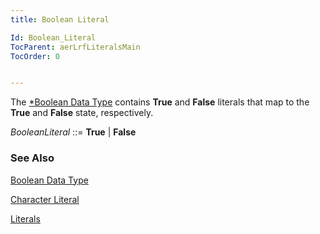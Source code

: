 ```yaml
---
title: Boolean Literal

Id: Boolean_Literal
TocParent: aerLrfLiteralsMain
TocOrder: 0


---
```


The [*Boolean Data Type](Boolean_Data_Type.html) contains **True** and **False** literals that map to the **True** and **False** state, respectively. 

*BooleanLiteral* ::= **True** | **False** 

### See Also
[Boolean Data Type](Boolean_Data_Type.html)

[Character Literal](Character_Literal.html)

[Literals](aerLrfLiteralsMain.html) 
